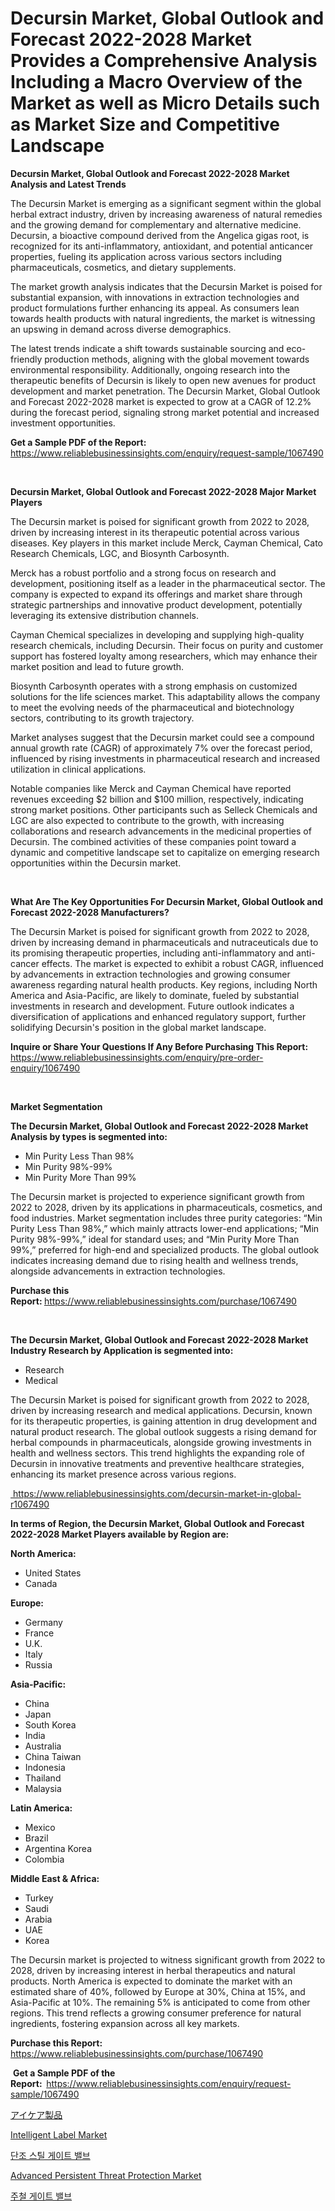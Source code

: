 <p><h1>Decursin Market, Global Outlook and Forecast 2022-2028 Market Provides a Comprehensive Analysis Including a Macro Overview of the Market as well as Micro Details such as Market Size and Competitive Landscape</h1></p><p><strong>Decursin Market, Global Outlook and Forecast 2022-2028 Market Analysis and Latest Trends</strong></p>
<p><p>The Decursin Market is emerging as a significant segment within the global herbal extract industry, driven by increasing awareness of natural remedies and the growing demand for complementary and alternative medicine. Decursin, a bioactive compound derived from the Angelica gigas root, is recognized for its anti-inflammatory, antioxidant, and potential anticancer properties, fueling its application across various sectors including pharmaceuticals, cosmetics, and dietary supplements.</p><p>The market growth analysis indicates that the Decursin Market is poised for substantial expansion, with innovations in extraction technologies and product formulations further enhancing its appeal. As consumers lean towards health products with natural ingredients, the market is witnessing an upswing in demand across diverse demographics.</p><p>The latest trends indicate a shift towards sustainable sourcing and eco-friendly production methods, aligning with the global movement towards environmental responsibility. Additionally, ongoing research into the therapeutic benefits of Decursin is likely to open new avenues for product development and market penetration. The Decursin Market, Global Outlook and Forecast 2022-2028 market is expected to grow at a CAGR of 12.2% during the forecast period, signaling strong market potential and increased investment opportunities.</p></p>
<p><strong>Get a Sample PDF of the Report:&nbsp;</strong> <a href="https://www.reliablebusinessinsights.com/enquiry/request-sample/1067490">https://www.reliablebusinessinsights.com/enquiry/request-sample/1067490</a></p>
<p>&nbsp;</p>
<p><strong>Decursin Market, Global Outlook and Forecast 2022-2028 Major Market Players</strong></p>
<p><p>The Decursin market is poised for significant growth from 2022 to 2028, driven by increasing interest in its therapeutic potential across various diseases. Key players in this market include Merck, Cayman Chemical, Cato Research Chemicals, LGC, and Biosynth Carbosynth. </p><p>Merck has a robust portfolio and a strong focus on research and development, positioning itself as a leader in the pharmaceutical sector. The company is expected to expand its offerings and market share through strategic partnerships and innovative product development, potentially leveraging its extensive distribution channels.</p><p>Cayman Chemical specializes in developing and supplying high-quality research chemicals, including Decursin. Their focus on purity and customer support has fostered loyalty among researchers, which may enhance their market position and lead to future growth.</p><p>Biosynth Carbosynth operates with a strong emphasis on customized solutions for the life sciences market. This adaptability allows the company to meet the evolving needs of the pharmaceutical and biotechnology sectors, contributing to its growth trajectory.</p><p>Market analyses suggest that the Decursin market could see a compound annual growth rate (CAGR) of approximately 7% over the forecast period, influenced by rising investments in pharmaceutical research and increased utilization in clinical applications. </p><p>Notable companies like Merck and Cayman Chemical have reported revenues exceeding $2 billion and $100 million, respectively, indicating strong market positions. Other participants such as Selleck Chemicals and LGC are also expected to contribute to the growth, with increasing collaborations and research advancements in the medicinal properties of Decursin. The combined activities of these companies point toward a dynamic and competitive landscape set to capitalize on emerging research opportunities within the Decursin market.</p></p>
<p>&nbsp;</p>
<p><strong>What Are The Key Opportunities For Decursin Market, Global Outlook and Forecast 2022-2028 Manufacturers?</strong></p>
<p><p>The Decursin Market is poised for significant growth from 2022 to 2028, driven by increasing demand in pharmaceuticals and nutraceuticals due to its promising therapeutic properties, including anti-inflammatory and anti-cancer effects. The market is expected to exhibit a robust CAGR, influenced by advancements in extraction technologies and growing consumer awareness regarding natural health products. Key regions, including North America and Asia-Pacific, are likely to dominate, fueled by substantial investments in research and development. Future outlook indicates a diversification of applications and enhanced regulatory support, further solidifying Decursin's position in the global market landscape.</p></p>
<p><strong>Inquire or Share Your Questions If Any Before Purchasing This Report:</strong> <a href="https://www.reliablebusinessinsights.com/enquiry/pre-order-enquiry/1067490">https://www.reliablebusinessinsights.com/enquiry/pre-order-enquiry/1067490</a></p>
<p>&nbsp;</p>
<p><strong>Market Segmentation</strong></p>
<p><strong>The Decursin Market, Global Outlook and Forecast 2022-2028 Market Analysis by types is segmented into:</strong></p>
<p><ul><li>Min Purity Less Than 98%</li><li>Min Purity 98%-99%</li><li>Min Purity More Than 99%</li></ul></p>
<p><p>The Decursin market is projected to experience significant growth from 2022 to 2028, driven by its applications in pharmaceuticals, cosmetics, and food industries. Market segmentation includes three purity categories: “Min Purity Less Than 98%,” which mainly attracts lower-end applications; “Min Purity 98%-99%,” ideal for standard uses; and “Min Purity More Than 99%,” preferred for high-end and specialized products. The global outlook indicates increasing demand due to rising health and wellness trends, alongside advancements in extraction technologies.</p></p>
<p><strong>Purchase this Report:&nbsp;</strong><a href="https://www.reliablebusinessinsights.com/purchase/1067490">https://www.reliablebusinessinsights.com/purchase/1067490</a></p>
<p>&nbsp;</p>
<p><strong>The Decursin Market, Global Outlook and Forecast 2022-2028 Market Industry Research by Application is segmented into:</strong></p>
<p><ul><li>Research</li><li>Medical</li></ul></p>
<p><p>The Decursin Market is poised for significant growth from 2022 to 2028, driven by increasing research and medical applications. Decursin, known for its therapeutic properties, is gaining attention in drug development and natural product research. The global outlook suggests a rising demand for herbal compounds in pharmaceuticals, alongside growing investments in health and wellness sectors. This trend highlights the expanding role of Decursin in innovative treatments and preventive healthcare strategies, enhancing its market presence across various regions.</p></p>
<p><a href="https://www.reliablebusinessinsights.com/decursin-market-in-global-r1067490">&nbsp;https://www.reliablebusinessinsights.com/decursin-market-in-global-r1067490</a></p>
<p><strong>In terms of Region, the Decursin Market, Global Outlook and Forecast 2022-2028 Market Players available by Region are:</strong></p>
<p>
    <p> <strong> North America: </strong>
        <ul>
            <li>United States</li>
            <li>Canada</li>
        </ul>
        </p> 
    <p> <strong> Europe: </strong>
        <ul>
            <li>Germany</li>
            <li>France</li>
            <li>U.K.</li>
            <li>Italy</li>
            <li>Russia</li>
        </ul>
        </p> 
    <p> <strong> Asia-Pacific: </strong>
        <ul>
            <li>China</li>
            <li>Japan</li>
            <li>South Korea</li>
            <li>India</li>
            <li>Australia</li>
            <li>China Taiwan</li>
            <li>Indonesia</li>
            <li>Thailand</li>
            <li>Malaysia</li>
        </ul>
        </p> 
    <p> <strong> Latin America: </strong>
        <ul>
            <li>Mexico</li>
            <li>Brazil</li>
            <li>Argentina Korea</li>
            <li>Colombia</li>
        </ul>
        </p> 
    <p> <strong> Middle East & Africa: </strong>
        <ul>
            <li>Turkey</li>
            <li>Saudi</li>
            <li>Arabia</li>
            <li>UAE</li>
            <li>Korea</li>
        </ul>
    </p>
    </p>
<p><p>The Decursin market is projected to witness significant growth from 2022 to 2028, driven by increasing interest in herbal therapeutics and natural products. North America is expected to dominate the market with an estimated share of 40%, followed by Europe at 30%, China at 15%, and Asia-Pacific at 10%. The remaining 5% is anticipated to come from other regions. This trend reflects a growing consumer preference for natural ingredients, fostering expansion across all key markets.</p></p>
<p><strong>Purchase this Report: </strong><a href="https://www.reliablebusinessinsights.com/purchase/1067490">https://www.reliablebusinessinsights.com/purchase/1067490</a></p>
<p>&nbsp;<strong>Get a Sample PDF of the Report:&nbsp;&nbsp;</strong><a href="https://www.reliablebusinessinsights.com/enquiry/request-sample/1067490">https://www.reliablebusinessinsights.com/enquiry/request-sample/1067490</a></p>
<p><strong></strong></p>
<p><p><a href="https://medium.com/@qarpaiop35/%E3%82%B0%E3%83%AD%E3%83%BC%E3%83%90%E3%83%AB%E3%82%A2%E3%82%A4%E3%82%B1%E3%82%A2%E8%A3%BD%E5%93%81%E7%94%A3%E6%A5%AD%E8%AA%BF%E6%9F%BB%E5%A0%B1%E5%91%8A%E6%9B%B8-%E7%AB%B6%E4%BA%89%E7%8A%B6%E6%B3%81-%E5%B8%82%E5%A0%B4%E8%A6%8F%E6%A8%A1-%E5%9C%B0%E5%9F%9F%E5%88%A5%E7%8A%B6%E6%B3%81%E3%81%A8%E8%A6%8B%E9%80%9A%E3%81%97%E4%BA%88%E6%B8%AC-2024%E5%B9%B4-2031%E5%B9%B4-7ac63d5e38b4">アイケア製品</a></p><p><a href="https://medium.com/@colin.burgess8756/global-intelligent-label-market-analysis-trends-forecasts-and-growth-opportunities-2024-2031-c8de631c2e19">Intelligent Label Market</a></p><p><a href="https://medium.com/@eunicevaughan35/%EA%B8%80%EB%A1%9C%EB%B2%8C-%EC%A0%9C%EC%9E%91-%EA%B0%95%EC%B2%A0-%EA%B2%8C%EC%9D%B4%ED%8A%B8-%EB%B0%B8%EB%B8%8C-%EC%8B%9C%EC%9E%A5-%EB%8F%99%ED%96%A5-%EB%B0%8F-%EC%84%B1%EC%9E%A5-%EA%B8%B0%ED%9A%8C-%ED%8F%89%EA%B0%80-%EC%A7%80%EC%97%AD-%EC%9C%A0%ED%98%95-%EB%B3%BC%ED%8A%B8%ED%98%95-%EB%B3%B4%EB%8B%9B-%EC%9A%A9%EC%A0%91%ED%98%95-%EB%B3%B4%EB%8B%9B-%EC%95%95%EB%A0%A5-%EB%B0%80%ED%8F%90%ED%98%95-%EB%B3%B4%EB%8B%9B-%EC%9D%91%EC%9A%A9-%EB%B6%84%EC%95%BC-%EC%84%9D%EC%9C%A0-%EB%B0%8F-%EA%B0%80%EC%8A%A4-%EC%82%B0%EC%97%85-%EC%A0%84%EB%A0%A5-%EC%82%B0%EC%97%85-%EC%83%81%EC%97%85-65896f7ae048">단조 스틸 게이트 밸브</a></p><p><a href="https://www.linkedin.com/pulse/booming-advanced-persistent-threat-protection-market-sector-fvz4e?trackingId=rQCULqO6QhKiSKgKfKbZ0A%3D%3D">Advanced Persistent Threat Protection Market</a></p><p><a href="https://medium.com/@ixknzplk81/%EC%A3%BC%EC%B2%A0-%EA%B2%8C%EC%9D%B4%ED%8A%B8-%EB%B0%B8%EB%B8%8C-%EC%8B%9C%EC%9E%A5-%EC%A1%B0%EC%82%AC-%EB%B3%B4%EA%B3%A0%EC%84%9C-2031%EB%85%84%EA%B9%8C%EC%A7%80-%EC%A3%BC%EC%B2%A0-%EA%B2%8C%EC%9D%B4%ED%8A%B8-%EB%B0%B8%EB%B8%8C-%EC%8B%9C%EC%9E%A5%EC%9D%98-%EC%8B%9C%EC%9E%A5-%EA%B7%9C%EB%AA%A8-%EB%B0%8F-%EC%88%98%EC%9D%B5-%EB%B6%84%EC%84%9D-%ED%83%90%EC%83%89-5-3-%EC%9D%98-cagr%EC%9D%84-%EB%B0%98%EC%98%81%ED%95%9C-169%ED%8E%98%EC%9D%B4%EC%A7%80-%EB%B3%B4%EA%B3%A0%EC%84%9C-%ED%8F%AC%ED%95%A8-16aeeae0cf50">주철 게이트 밸브</a></p></p>